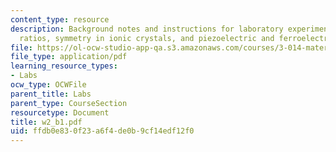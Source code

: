 ```yaml
---
content_type: resource
description: Background notes and instructions for laboratory experiments on radius
  ratios, symmetry in ionic crystals, and piezoelectric and ferroelectric oxide structures.
file: https://ol-ocw-studio-app-qa.s3.amazonaws.com/courses/3-014-materials-laboratory-fall-2006/ffdb0e830f23a6f4de0b9cf14edf12f0_w2_b1.pdf
file_type: application/pdf
learning_resource_types:
- Labs
ocw_type: OCWFile
parent_title: Labs
parent_type: CourseSection
resourcetype: Document
title: w2_b1.pdf
uid: ffdb0e83-0f23-a6f4-de0b-9cf14edf12f0
---
```

